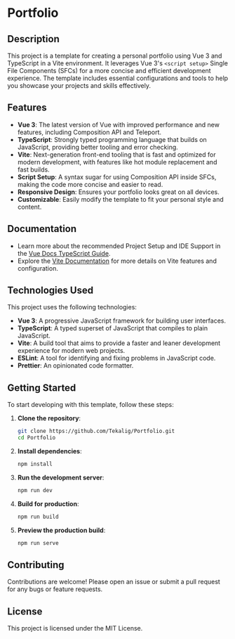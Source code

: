 # Portfolio

## Description

This project is a template for creating a personal portfolio using Vue 3 and TypeScript in a Vite environment. It leverages Vue 3's `<script setup>` Single File Components (SFCs) for a more concise and efficient development experience. The template includes essential configurations and tools to help you showcase your projects and skills effectively.

## Features

- **Vue 3**: The latest version of Vue with improved performance and new features, including Composition API and Teleport.
- **TypeScript**: Strongly typed programming language that builds on JavaScript, providing better tooling and error checking.
- **Vite**: Next-generation front-end tooling that is fast and optimized for modern development, with features like hot module replacement and fast builds.
- **Script Setup**: A syntax sugar for using Composition API inside SFCs, making the code more concise and easier to read.
- **Responsive Design**: Ensures your portfolio looks great on all devices.
- **Customizable**: Easily modify the template to fit your personal style and content.


## Documentation

- Learn more about the recommended Project Setup and IDE Support in the [Vue Docs TypeScript Guide](https://vuejs.org/guide/typescript/overview.html#project-setup).
- Explore the [Vite Documentation](https://vitejs.dev/guide/) for more details on Vite features and configuration.

## Technologies Used

This project uses the following technologies:

- **Vue 3**: A progressive JavaScript framework for building user interfaces.
- **TypeScript**: A typed superset of JavaScript that compiles to plain JavaScript.
- **Vite**: A build tool that aims to provide a faster and leaner development experience for modern web projects.
- **ESLint**: A tool for identifying and fixing problems in JavaScript code.
- **Prettier**: An opinionated code formatter.

## Getting Started

To start developing with this template, follow these steps:

1. **Clone the repository**:
    ```bash
    git clone https://github.com/Tekalig/Portfolio.git
    cd Portfolio
    ```

2. **Install dependencies**:
    ```bash
    npm install
    ```

3. **Run the development server**:
    ```bash
    npm run dev
    ```

4. **Build for production**:
    ```bash
    npm run build
    ```

5. **Preview the production build**:
    ```bash
    npm run serve
    ```

## Contributing

Contributions are welcome! Please open an issue or submit a pull request for any bugs or feature requests.

## License

This project is licensed under the MIT License.
